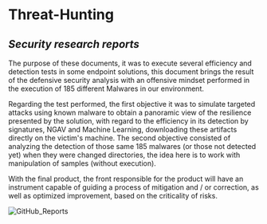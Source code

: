 # Threat-Hunting

## *Security research reports*

The purpose of these documents, it was to execute several efficiency and detection tests in some endpoint solutions, this document brings the result of the defensive security analysis with an offensive mindset performed in the execution of 185 different Malwares in our environment. 

Regarding the test performed, the first objective it was to simulate targeted attacks using known malware to obtain a panoramic view of the resilience presented by the solution, with regard to the efficiency in its detection by signatures, NGAV and Machine Learning, downloading these artifacts directly on the victim's machine. The second objective consisted of analyzing the detection of those same 185 malwares (or those not detected yet) when they were changed directories, the idea here is to work with manipulation of samples (without execution).

With the final product, the front responsible for the product will have an instrument capable of guiding a process of mitigation and / or correction, as well as optimized improvement, based on the criticality of risks.

![GitHub_Reports](https://user-images.githubusercontent.com/31785433/102786694-b06ff680-437e-11eb-9316-3d341a23103c.JPG)
